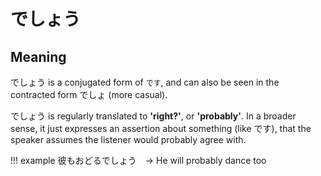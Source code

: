 # でしょう

## Meaning

でしょう is a conjugated form of `です`, and can also be seen in the contracted form でしょ (more casual).

でしょう is regularly translated to **'right?'**, or **'probably'**. In a broader sense, it just expresses an assertion about something (like です), that the speaker assumes the listener would probably agree with.

!!! example
    彼もおどるでしょう　→ He will probably dance too